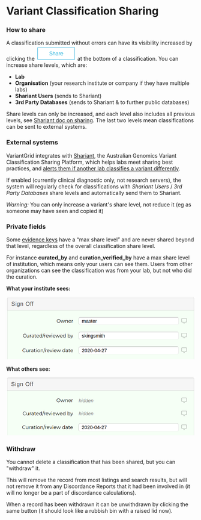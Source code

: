 # Variant Classification Sharing

### How to share 

A classification submitted without errors can have its visibility increased by clicking the ![Share Button](images/classification_form_action_button_share.png) at the bottom of a classification. You can increase share levels, which are:

* **Lab**
* **Organisation** (your research institute or company if they have multiple labs)
* **Shariant Users** (sends to Shariant)
* **3rd Party Databases** (sends to Shariant & to further public databases)

Share levels can only be increased, and each level also includes all previous levels, see [Shariant doc on sharing](https://shariant.readthedocs.io/en/latest/integration/basics/sharing.html). The last two levels mean classifications can be sent to external systems.  

### External systems

VariantGrid integrates with [Shariant](https://shariant.org.au), the Australian Genomics Variant Classification Sharing Platform, which helps labs meet sharing best practices, and [alerts them if another lab classifies a variant differently](https://shariant.readthedocs.io/en/latest/site/classification_discordance.html).   

If enabled (currently clinical diagnostic only, not research servers), the system will regularly check for classifications with *Shariant Users* / *3rd Party Databases* share levels and automatically send them to Shariant.

*Warning:* You can only increase a variant's share level, not reduce it (eg as someone may have seen and copied it) 

### Private fields

Some [evidence keys](https://shariant.readthedocs.io/en/latest/integration/evidence_keys/overview.html) have a “max share level” and are never shared beyond that level, regardless of the overall classification share level.

For instance __curated_by__ and __curation_verified_by__ have a max share level of institution, which means only your users can see them. Users from other organizations can see the classification was from your lab, but not who did the curation.

**What your institute sees:**

![](images/classification_group.png)

**What others see:**

![](images/classification_shared.png)

### Withdraw

You cannot delete a classification that has been shared, but you can "withdraw" it. 

This will remove the record from most listings and search results, but will not remove it from any Discordance Reports that it had been involved in (it will no longer be a part of discordance calculations).

When a record has been withdrawn it can be unwithdrawn by clicking the same button (it should look like a rubbish bin with a raised lid now).
